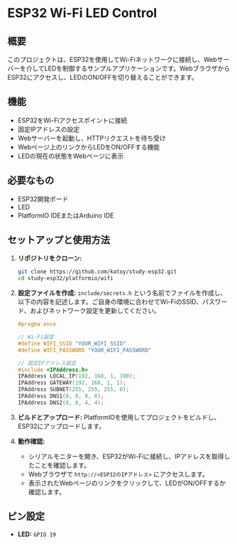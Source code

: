 # ESP32 Wi-Fi LED Control

## 概要

このプロジェクトは、ESP32を使用してWi-Fiネットワークに接続し、Webサーバーを介してLEDを制御するサンプルアプリケーションです。WebブラウザからESP32にアクセスし、LEDのON/OFFを切り替えることができます。

## 機能

-   ESP32をWi-Fiアクセスポイントに接続
-   固定IPアドレスの設定
-   Webサーバーを起動し、HTTPリクエストを待ち受け
-   Webページ上のリンクからLEDをON/OFFする機能
-   LEDの現在の状態をWebページに表示

## 必要なもの

-   ESP32開発ボード
-   LED
-   PlatformIO IDEまたはArduino IDE

## セットアップと使用方法

1.  **リポジトリをクローン:**
    ```bash
    git clone https://github.com/katoy/study-esp32.git
    cd study-esp32/platformio/wifi
    ```

2.  **設定ファイルを作成:**
    `include/secrets.h` という名前でファイルを作成し、以下の内容を記述します。ご自身の環境に合わせてWi-FiのSSID、パスワード、およびネットワーク設定を更新してください。

    ```cpp
    #pragma once

    // Wi-Fi設定
    #define WIFI_SSID "YOUR_WIFI_SSID"
    #define WIFI_PASSWORD "YOUR_WIFI_PASSWORD"

    // 固定IPアドレス設定
    #include <IPAddress.h>
    IPAddress LOCAL_IP(192, 168, 1, 100);
    IPAddress GATEWAY(192, 168, 1, 1);
    IPAddress SUBNET(255, 255, 255, 0);
    IPAddress DNS1(8, 8, 8, 8);
    IPAddress DNS2(8, 8, 4, 4);
    ```

3.  **ビルドとアップロード:**
    PlatformIOを使用してプロジェクトをビルドし、ESP32にアップロードします。

4.  **動作確認:**
    -   シリアルモニターを開き、ESP32がWi-Fiに接続し、IPアドレスを取得したことを確認します。
    -   Webブラウザで `http://<ESP32のIPアドレス>` にアクセスします。
    -   表示されたWebページのリンクをクリックして、LEDがON/OFFするか確認します。

## ピン設定

-   **LED:** `GPIO 19`
